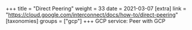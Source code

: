 +++
title = "Direct Peering"
weight = 33
date = 2021-03-07
[extra]
link = "https://cloud.google.com/interconnect/docs/how-to/direct-peering"
[taxonomies]
groups = ["gcp"]
+++
GCP service: Peer with GCP

